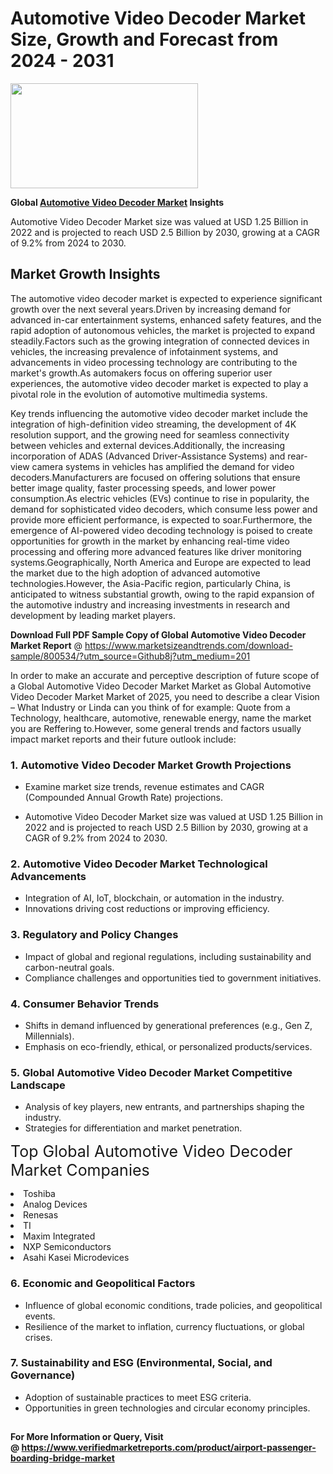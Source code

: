 <H1>Automotive Video Decoder Market Size, Growth and Forecast from 2024 - 2031</H1><img class="aligncenter size-medium wp-image-584254" src="https://thirdeyenews.in/wp-content/uploads/2024/09/Global-Market-Research-300x168.jpeg" alt="" width="300" height="168" /><p><strong>Global&nbsp;<a href="https://www.marketsizeandtrends.com/download-sample/800534/?utm_source=Github8j?utm_medium=201">Automotive Video Decoder Market</a> Insights</strong></p><p>Automotive Video Decoder Market size was valued at USD 1.25 Billion in 2022 and is projected to reach USD 2.5 Billion by 2030, growing at a CAGR of 9.2% from 2024 to 2030.</p><p><h2>Market Growth Insights</h2> <p>The automotive video decoder market is expected to experience significant growth over the next several years.Driven by increasing demand for advanced in-car entertainment systems, enhanced safety features, and the rapid adoption of autonomous vehicles, the market is projected to expand steadily.Factors such as the growing integration of connected devices in vehicles, the increasing prevalence of infotainment systems, and advancements in video processing technology are contributing to the market's growth.As automakers focus on offering superior user experiences, the automotive video decoder market is expected to play a pivotal role in the evolution of automotive multimedia systems.</p> <p>Key trends influencing the automotive video decoder market include the integration of high-definition video streaming, the development of 4K resolution support, and the growing need for seamless connectivity between vehicles and external devices.Additionally, the increasing incorporation of ADAS (Advanced Driver-Assistance Systems) and rear-view camera systems in vehicles has amplified the demand for video decoders.Manufacturers are focused on offering solutions that ensure better image quality, faster processing speeds, and lower power consumption.As electric vehicles (EVs) continue to rise in popularity, the demand for sophisticated video decoders, which consume less power and provide more efficient performance, is expected to soar.Furthermore, the emergence of AI-powered video decoding technology is poised to create opportunities for growth in the market by enhancing real-time video processing and offering more advanced features like driver monitoring systems.Geographically, North America and Europe are expected to lead the market due to the high adoption of advanced automotive technologies.However, the Asia-Pacific region, particularly China, is anticipated to witness substantial growth, owing to the rapid expansion of the automotive industry and increasing investments in research and development by leading market players.</p> <p><span class=""><strong>Download Full PDF Sample Copy of Global Automotive Video Decoder Market Report</strong> @ <a href="https://www.marketsizeandtrends.com/download-sample/800534/?utm_source=Github8j?utm_medium=201" target="_blank">https://www.marketsizeandtrends.com/download-sample/800534/?utm_source=Github8j?utm_medium=201</a></span></p><p>In order to make an accurate and perceptive description of future scope of a Global&nbsp;Automotive Video Decoder Market Market as Global&nbsp;Automotive Video Decoder Market Market of 2025, you need to describe a clear Vision &ndash; What Industry or Linda can you think of for example: Quote from a Technology, healthcare, automotive, renewable energy, name the market you are Reffering to.However, some general trends and factors usually impact market reports and their future outlook include:</p><h3>1.&nbsp;<strong>Automotive Video Decoder Market Growth Projections</strong></h3><ul><li>Examine market size trends, revenue estimates and CAGR (Compounded Annual Growth Rate) projections.</li><li><p>Automotive Video Decoder Market size was valued at USD 1.25 Billion in 2022 and is projected to reach USD 2.5 Billion by 2030, growing at a CAGR of 9.2% from 2024 to 2030.</p></li></ul><h3>2.&nbsp;<strong>Automotive Video Decoder Market Technological Advancements</strong></h3><ul><li>Integration of AI, IoT, blockchain, or automation in the industry.</li><li>Innovations driving cost reductions or improving efficiency.</li></ul><h3>3.&nbsp;<strong>Regulatory and Policy Changes</strong></h3><ul><li>Impact of global and regional regulations, including sustainability and carbon-neutral goals.</li><li>Compliance challenges and opportunities tied to government initiatives.</li></ul><h3>4.&nbsp;<strong>Consumer Behavior Trends</strong></h3><ul><li>Shifts in demand influenced by generational preferences (e.g., Gen Z, Millennials).</li><li>Emphasis on eco-friendly, ethical, or personalized products/services.</li></ul><h3>5.&nbsp;<strong>Global Automotive Video Decoder Market Competitive Landscape</strong></h3><ul><li>Analysis of key players, new entrants, and partnerships shaping the industry.</li><li>Strategies for differentiation and market penetration.</li></ul><p data-pm-slice="1 1 []"><span style="color: inherit; font-family: inherit; font-size: 25px;">Top Global Automotive Video Decoder Market Companies</span></p><div class="" data-test-id=""><p><li>Toshiba</li><li> Analog Devices</li><li> Renesas</li><li> TI</li><li> Maxim Integrated</li><li> NXP Semiconductors</li><li> Asahi Kasei Microdevices</li></p></div><h3>6.&nbsp;<strong>Economic and Geopolitical Factors</strong></h3><ul><li>Influence of global economic conditions, trade policies, and geopolitical events.</li><li>Resilience of the market to inflation, currency fluctuations, or global crises.</li></ul><h3>7.&nbsp;<strong>Sustainability and ESG (Environmental, Social, and Governance)</strong></h3><ul><li>Adoption of sustainable practices to meet ESG criteria.</li><li>Opportunities in green technologies and circular economy principles.</li></ul><h2><strong style="font-size: 14px;">For More Information or Query, Visit @&nbsp;</strong><a style="background-color: #ffffff; font-size: 14px;" href="https://www.marketsizeandtrends.com/report/automotive-video-decoder-market/" target="_blank">https://www.verifiedmarketreports.com/product/airport-passenger-boarding-bridge-market</a></h2>